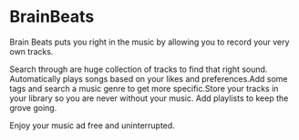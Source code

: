 # BrainBeats

Brain Beats puts you right in the music by allowing you to record your very own tracks. 

Search through are huge collection of tracks to find that right sound. Automatically plays songs based on your likes and preferences.Add some tags and search a music genre to get more specific.Store your tracks in your library so you are never without your music. Add playlists to keep the grove going.

Enjoy your music ad free and uninterrupted.
